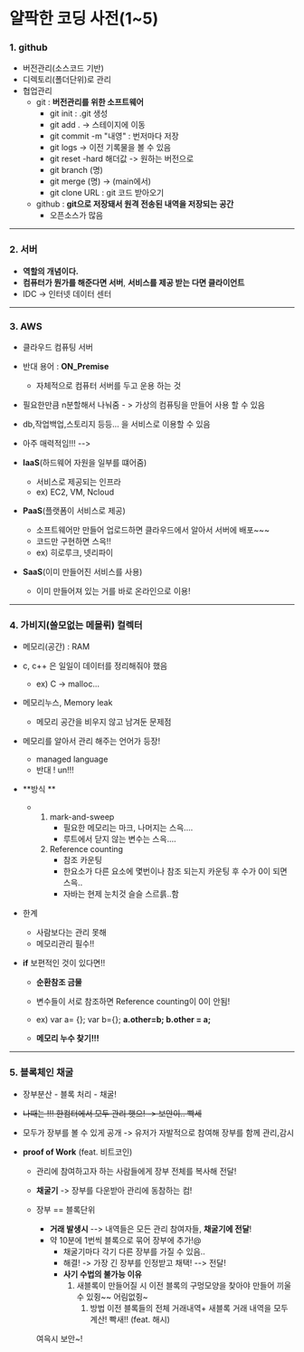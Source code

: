 # 얄팍한 코딩 사전(1~5)



### 1. github

- 버전관리(소스코드 기반)
- 디렉토리(폴더단위)로 관리
- 협업관리 
  - git : **버전관리를 위한 소프트웨어**
    - git init : .git 생성
    - git add . -> 스테이지에 이동 
    - git commit -m "내영" : 번저마다 저장
    - git logs -> 이전 기록물을 볼 수 있음
    - git reset -hard 해더값 -> 원하는 버전으로 
    - git branch (명)
    - git merge (명) -> (main에서)
    - git clone URL : git 코드 받아오기
  - github : **git으로 저장돼서 원격 전송된 내역을 저장되는 공간**
    - 오픈소스가 많음

---



### 2. 서버

- **역할의 개념이다.**
- **컴퓨터가 뭔가를 해준다면 서버**, **서비스를 제공 받는 다면 클라이언트**
- IDC -> 인터넷 데이터 센터



---

### 3. AWS

- 클라우드 컴퓨팅 서버

  

- 반대  용어 : **ON_Premise**

  - 자체적으로 컴퓨터 서버를 두고 운용 하는 것

- 필요한만큼 n분할해서 나눠줌 - > 가상의 컴퓨팅을 만들어 사용 할 수 있음
-  db,작업백업,스토리지 등등... 을 서비스로 이용할 수 있음
- 아주 매력적임!!!  --> 
- **IaaS**(하드웨어 자원을 일부를 떄어줌)
  - 서비스로 제공되는 인프라
  - ex) EC2, VM, Ncloud
- **PaaS**(플랫폼이 서비스로 제공)
  - 소프트웨어만 만들어 업로드하면 클라우드에서 알아서 서버에 배포~~~
  - 코드만 구현하면 스윽!!
  - ex) 히로루크, 넷리파이
- **SaaS**(이미 만들어진 서비스를 사용)
  - 이미 만들어져 있는 거를 바로 온라인으로 이용!

---

### 4. 가비지(쓸모없는 메몰뤼) 컬렉터

- 메모리(공간) : RAM
- c, c++ 은 일일이 데이터를 정리해줘야 했음 
  - ex) C -> malloc... 
- 메모리누스, Memory leak
  - 메모리 공간을 비우지 않고 남겨둔 문제점

- 메모리를 알아서 관리 해주는 언어가 등장!

  - managed language
  - 반대 ! un!!!

- **방식 **

  - 1. mark-and-sweep
       - 필요한 메모리는 마크, 나머지는 스윽....
       - 루트에서 닫지 않는 변수는 스윽....
    2. Reference counting
       - 참조 카운팅
       - 한요소가 다른 요소에 몇번이나 참조 되는지 카운팅 후 수가 0이 되면 스윽..
       - 자바는 현제 눈치것 슬슬 스르륽..함

- 한계

  - 사람보다는 관리 못해
  - 메모리관리 필수!!

- **if** 보편적인 것이 있다면!!

  - **순환참조 금물** 

  - 변수들이 서로 참조하면 Reference counting이 0이 안됨!
  - ex) var a= {}; var b={}; **a.other=b; b.other = a;**
  - **메모리 누수 찾기!!!**

---

### 5. 블록체인 채굴

- 장부분산 - 블록 처리 - 채굴! 

- ~~나때는 !!! 한컴터에서 모두 관리 햇으! -> 보안이.. 빡세~~

- 모두가 장부를 볼 수 있게 공개 -> 유저가 자발적으로 참여해 장부를 함께 관리,감시

- **proof of Work** (feat. 비트코인)

  - 관리에 참여하고자 하는 사람들에게 장부 전체를 복사해 전달!

  - **채굴기** -> 장부를 다운받아 관리에 동참하는 컴!

  - 장부 == 블록단위

    - **거래 발생시** -->  내역들은 모든 관리 참여자들, **채굴기에 전달**!
    - 약 10분에 1번씩 블록으로 묶어 장부에 추가!@
      - 채굴기마다 각기 다른 장부를 가질 수 있음.. 
      - 해결! -> 가장 긴 장부를 인정받고 채택! --> 전달!
      - **사기 수법의 불가능 이유**
        1. 새블록이 만들어질 시 이전 블록의 구멍모양을 찾아야 만들어 끼울 수 있쥥~~ 어림없쥥~
           1. 방법 이전 블록들의 전체 거래내역+ 새블록 거래 내역을 모두 계산! 빡새!! (feat. 해시)

    여윽시 보안~!

  

